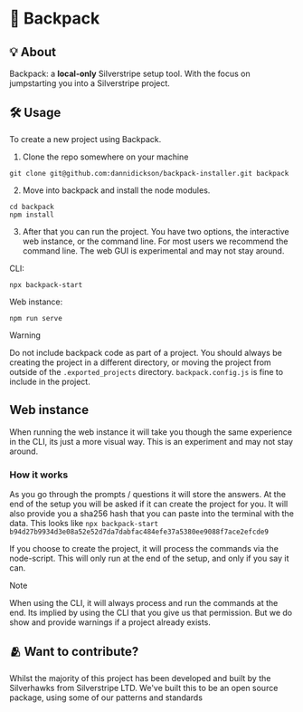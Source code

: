 # 🎒 Backpack

## 💡 About
Backpack: a **local-only** Silverstripe setup tool. With the focus on jumpstarting you into a Silverstripe project.

## 🛠️ Usage
To create a new project using Backpack. 
1. Clone the repo somewhere on your machine
```
git clone git@github.com:dannidickson/backpack-installer.git backpack
```
2. Move into backpack and install the node modules. 
```
cd backpack
npm install
```
3. After that you can run the project. You have two options, the interactive web instance, or the command line.
For most users we recommend the command line. The web GUI is experimental and may not stay around.

CLI: 
```
npx backpack-start
```
Web instance:
```
npm run serve
```

> [!WARNING]
> Do not include backpack code as part of a project. You should always be creating the project in a different directory, or moving the project from outside of the `.exported_projects` directory.
> `backpack.config.js` is fine to include in the project. 

## Web instance
When running the web instance it will take you though the same experience in the CLI, its just a more visual way. This is an experiment and may not stay around.

### How it works
As you go through the prompts / questions it will store the answers. At the end of the setup you will be asked if it can create the project for you. It will also provide you a sha256 hash that you can paste into the terminal with the data. This looks like `npx backpack-start b94d27b9934d3e08a52e52d7da7dabfac484efe37a5380ee9088f7ace2efcde9`

If you choose to create the project, it will process the commands via the node-script. This will only run at the end of the setup, and only if you say it can.

> [!NOTE]
> When using the CLI, it will always process and run the commands at the end. Its implied by using the CLI that you give us that permission. But we do show and provide warnings if a project already exists.

## 🫂 Want to contribute?

Whilst the majority of this project has been developed and built by the Silverhawks from Silverstripe LTD. We've built this to be an open source package, using some of our patterns and standards
